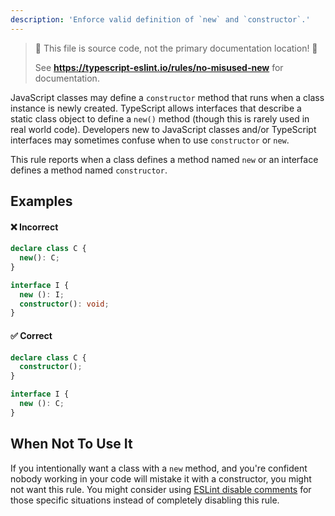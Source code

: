 ```yaml
---
description: 'Enforce valid definition of `new` and `constructor`.'
---
```


> 🛑 This file is source code, not the primary documentation location! 🛑
>
> See **https://typescript-eslint.io/rules/no-misused-new** for documentation.

JavaScript classes may define a `constructor` method that runs when a class instance is newly created.
TypeScript allows interfaces that describe a static class object to define a `new()` method (though this is rarely used in real world code).
Developers new to JavaScript classes and/or TypeScript interfaces may sometimes confuse when to use `constructor` or `new`.

This rule reports when a class defines a method named `new` or an interface defines a method named `constructor`.

## Examples

<!--tabs-->

#### ❌ Incorrect

```ts
declare class C {
  new(): C;
}

interface I {
  new (): I;
  constructor(): void;
}
```

#### ✅ Correct

```ts
declare class C {
  constructor();
}

interface I {
  new (): C;
}
```

<!--/tabs-->

## When Not To Use It

If you intentionally want a class with a `new` method, and you're confident nobody working in your code will mistake it with a constructor, you might not want this rule.
You might consider using [ESLint disable comments](https://eslint.org/docs/latest/use/configure/rules#using-configuration-comments-1) for those specific situations instead of completely disabling this rule.
